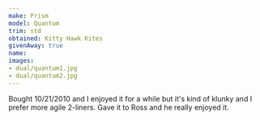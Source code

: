 ```yaml
---
make: Prism
model: Quantum
trim: std
obtained: Kitty Hawk Kites
givenAway: true
name:
images:
- dual/quantum1.jpg
- dual/quantum2.jpg
---
```


Bought 10/21/2010 and I enjoyed it for a while but it's kind of klunky and I prefer more agile 2-liners.
Gave it to Ross and he really enjoyed it.
